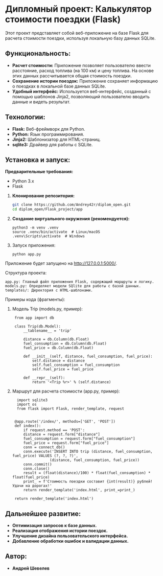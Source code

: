 # Дипломный проект: Калькулятор стоимости поездки (Flask)

Этот проект представляет собой веб-приложение на базе Flask для расчета стоимости поездки, используя локальную базу данных SQLite.

## Функциональность:

- **Расчет стоимости:** Приложение позволяет пользователю ввести расстояние, расход топлива (на 100 км) и цену топлива. На основе этих данных рассчитывается общая стоимость поездки.
- **Сохранение истории поездок:** Приложение сохраняет информацию о поездках в локальной базе данных SQLite.
- **Удобный интерфейс:**  Используется веб-интерфейс, созданный с помощью шаблонов Jinja2, позволяющий пользователю вводить данные и видеть результат.


## Технологии:

- **Flask:** Веб-фреймворк для Python.
- **Python:** Язык программирования.
- **Jinja2:** Шаблонизатор для HTML-страниц.
- **sqlite3:**  Драйвер для работы с SQLite.


## Установка и запуск:

**Предварительные требования:**

- Python 3.x
- Flask

1. **Клонирование репозитория:**

   ```bash
   git clone https://github.com/Andrey42r/diplom_open.git
   cd diplom_open/Flask_project/app
   
2. **Создание виртуального окружения (рекомендуется):**

       python3 -m venv .venv
       source .venv/bin/activate  # Linux/macOS
       .venv\Scripts\activate  # Windows

3. Запуск приложения:

       python app.py

Приложение будет запущено на http://127.0.0.1:5000/.

Структура проекта:

    app.py: Главный файл приложения Flask, содержащий маршруты и логику.
    models.py: Определяет модели SQlite для работы с базой данных.
    templates/: Директория с HTML-шаблонами.

Примеры кода (фрагменты):
1. Модель Trip (models.py, пример):

        from app import db

        class Trip(db.Model):
            __tablename__ = 'trip'

            distance = db.Column(db.Float)
            fuel_consumption = db.Column(db.Float)
            fuel_price = db.Column(db.Float)

            def __init__(self, distance, fuel_consumption, fuel_price):
                self.distance = distance
                self.fuel_consumption = fuel_consumption
                self.fuel_price = fuel_price

            def __repr__(self):
                return '<Trip %r>' % (self.distance)

2. Маршрут для расчета стоимости (app.py, пример):

         import sqlite3
         import os
         from flask import Flask, render_template, request


        @app.route('/index/', methods=['GET', 'POST'])
        def index():
            if request.method == 'POST':
            distance = request.form["distance"]
            fuel_consumption = request.form["fuel_consumption"]
            fuel_price = request.form["fuel_price"]
            conn = connect_db()
            conn.execute('INSERT INTO trip (distance, fuel_consumption, fuel_price) VALUES (?, ?, ?)',
                        (distance, fuel_consumption, fuel_price))
            conn.commit()
            conn.close()
            result = (float(distance)/100) * float(fuel_consumption) * float(fuel_price)
            print_ = f'Стоимость поездки составит {int(result)} рублей! Удачи на дорогах!'
            return render_template('index.html', print_=print_)

        return render_template('index.html')    

## Дальнейшее развитие:

- **Оптимизация запросов к базе данных.**
- **Реализация отображения истории поездок.**
- **Улучшение дизайна пользовательского интерфейса.**
- **Добавление обработки ошибок и валидации данных.**

## Автор:

- **Андрей Шевелев**